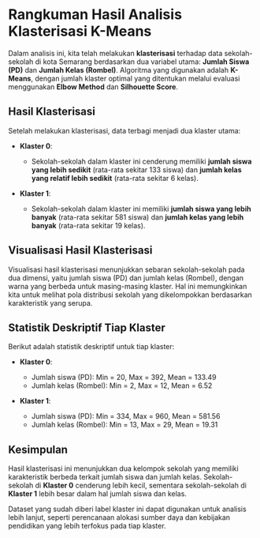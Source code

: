 # Rangkuman Hasil Analisis Klasterisasi K-Means

Dalam analisis ini, kita telah melakukan **klasterisasi** terhadap data sekolah-sekolah di kota Semarang berdasarkan dua variabel utama: **Jumlah Siswa (PD)** dan **Jumlah Kelas (Rombel)**. Algoritma yang digunakan adalah **K-Means**, dengan jumlah klaster optimal yang ditentukan melalui evaluasi menggunakan **Elbow Method** dan **Silhouette Score**.

## Hasil Klasterisasi
Setelah melakukan klasterisasi, data terbagi menjadi dua klaster utama:

- **Klaster 0**: 
  - Sekolah-sekolah dalam klaster ini cenderung memiliki **jumlah siswa yang lebih sedikit** (rata-rata sekitar 133 siswa) dan **jumlah kelas yang relatif lebih sedikit** (rata-rata sekitar 6 kelas).
  
- **Klaster 1**:
  - Sekolah-sekolah dalam klaster ini memiliki **jumlah siswa yang lebih banyak** (rata-rata sekitar 581 siswa) dan **jumlah kelas yang lebih banyak** (rata-rata sekitar 19 kelas).

## Visualisasi Hasil Klasterisasi
Visualisasi hasil klasterisasi menunjukkan sebaran sekolah-sekolah pada dua dimensi, yaitu jumlah siswa (PD) dan jumlah kelas (Rombel), dengan warna yang berbeda untuk masing-masing klaster. Hal ini memungkinkan kita untuk melihat pola distribusi sekolah yang dikelompokkan berdasarkan karakteristik yang serupa.

## Statistik Deskriptif Tiap Klaster
Berikut adalah statistik deskriptif untuk tiap klaster:
- **Klaster 0**:
  - Jumlah siswa (PD): Min = 20, Max = 392, Mean = 133.49
  - Jumlah kelas (Rombel): Min = 2, Max = 12, Mean = 6.52
  
- **Klaster 1**:
  - Jumlah siswa (PD): Min = 334, Max = 960, Mean = 581.56
  - Jumlah kelas (Rombel): Min = 13, Max = 29, Mean = 19.31

## Kesimpulan
Hasil klasterisasi ini menunjukkan dua kelompok sekolah yang memiliki karakteristik berbeda terkait jumlah siswa dan jumlah kelas. Sekolah-sekolah di **Klaster 0** cenderung lebih kecil, sementara sekolah-sekolah di **Klaster 1** lebih besar dalam hal jumlah siswa dan kelas.

Dataset yang sudah diberi label klaster ini dapat digunakan untuk analisis lebih lanjut, seperti perencanaan alokasi sumber daya dan kebijakan pendidikan yang lebih terfokus pada tiap klaster.